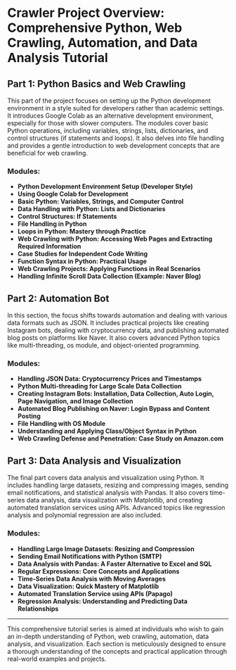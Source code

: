 # Crawler Project Overview: Comprehensive Python, Web Crawling, Automation, and Data Analysis Tutorial

## Part 1: Python Basics and Web Crawling
 
This part of the project focuses on setting up the Python development environment in a style suited for developers rather than academic settings. It introduces Google Colab as an alternative development environment, especially for those with slower computers. The modules cover basic Python operations, including variables, strings, lists, dictionaries, and control structures (if statements and loops). It also delves into file handling and provides a gentle introduction to web development concepts that are beneficial for web crawling.

### Modules:

- **Python Development Environment Setup (Developer Style)**
- **Using Google Colab for Development**
- **Basic Python: Variables, Strings, and Computer Control**
- **Data Handling with Python: Lists and Dictionaries**
- **Control Structures: If Statements**
- **File Handling in Python**
- **Loops in Python: Mastery through Practice**
- **Web Crawling with Python: Accessing Web Pages and Extracting Required Information**
- **Case Studies for Independent Code Writing**
- **Function Syntax in Python: Practical Usage**
- **Web Crawling Projects: Applying Functions in Real Scenarios**
- **Handling Infinite Scroll Data Collection (Example: Naver Blog)**

## Part 2: Automation Bot

In this section, the focus shifts towards automation and dealing with various data formats such as JSON. It includes practical projects like creating Instagram bots, dealing with cryptocurrency data, and publishing automated blog posts on platforms like Naver. It also covers advanced Python topics like multi-threading, os module, and object-oriented programming.

### Modules:

- **Handling JSON Data: Cryptocurrency Prices and Timestamps**
- **Python Multi-threading for Large Scale Data Collection**
- **Creating Instagram Bots: Installation, Data Collection, Auto Login, Page Navigation, and Image Collection**
- **Automated Blog Publishing on Naver: Login Bypass and Content Posting**
- **File Handling with OS Module**
- **Understanding and Applying Class/Object Syntax in Python**
- **Web Crawling Defense and Penetration: Case Study on Amazon.com**

## Part 3: Data Analysis and Visualization

The final part covers data analysis and visualization using Python. It includes handling large datasets, resizing and compressing images, sending email notifications, and statistical analysis with Pandas. It also covers time-series data analysis, data visualization with Matplotlib, and creating automated translation services using APIs. Advanced topics like regression analysis and polynomial regression are also included.

### Modules:

- **Handling Large Image Datasets: Resizing and Compression**
- **Sending Email Notifications with Python (SMTP)**
- **Data Analysis with Pandas: A Faster Alternative to Excel and SQL**
- **Regular Expressions: Core Concepts and Applications**
- **Time-Series Data Analysis with Moving Averages**
- **Data Visualization: Quick Mastery of Matplotlib**
- **Automated Translation Service using APIs (Papago)**
- **Regression Analysis: Understanding and Predicting Data Relationships**

---

This comprehensive tutorial series is aimed at individuals who wish to gain an in-depth understanding of Python, web crawling, automation, data analysis, and visualization. Each section is meticulously designed to ensure a thorough understanding of the concepts and practical application through real-world examples and projects.
